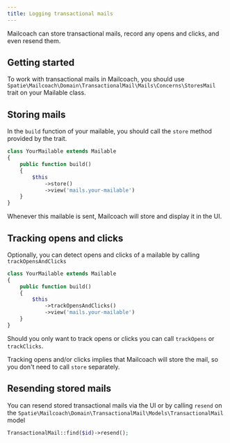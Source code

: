 ```yaml
---
title: Logging transactional mails
---
```


Mailcoach can store transactional mails, record any opens and clicks, and even resend them.


## Getting started

To work with transactional mails in Mailcoach, you should use
 `Spatie\Mailcoach\Domain\TransactionalMail\Mails\Concerns\StoresMail` trait on your Mailable class.

## Storing mails

In the 
 `build` function of your mailable, you should call the `store` method provided by the trait.

```php
class YourMailable extends Mailable
{
    public function build()
    {
        $this
            ->store()
            ->view('mails.your-mailable')
    }
}
```

Whenever this mailable is sent, Mailcoach will store and display it in the UI.

## Tracking opens and clicks

Optionally, you can detect opens and clicks of a mailable by calling `trackOpensAndClicks`

```php
class YourMailable extends Mailable
{
    public function build()
    {
        $this
            ->trackOpensAndClicks()
            ->view('mails.your-mailable')
    }
}
```

Should you only want to track opens or clicks you can call `trackOpens` or `trackClicks`.

Tracking opens and/or clicks implies that Mailcoach will store the mail, so you don't need to call `store` separately.

## Resending stored mails

You can resend stored transactional mails via the UI or by calling `resend` on the `Spatie\Mailcoach\Domain\TransactionalMail\Models\TransactionalMail` model

```php
TransactionalMail::find($id)->resend();
```
